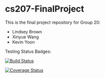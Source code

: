 # cs207-FinalProject

This is the final project repository for Group 20:
* Lindsey Brown
* Xinyue Wang
* Kevin Yoon

Testing Status Badges:

[![Build Status](https://travis-ci.org/CS207-AD20/cs207-FinalProject.svg?branch=master)](https://travis-ci.org/CS207-AD20/cs207-FinalProject.svg?branch=master)

[![Coverage Status](https://coveralls.io/repos/github/CS207-AD20/cs207-FinalProject/badge.svg?branch=master)](https://coveralls.io/github/CS207-AD20/cs207-FinalProject?branch=master)
